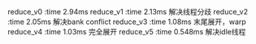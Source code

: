 reduce_v0 :time 2.94ms
reduce_v1 :time 2.13ms 解决线程分歧
reduce_v2 :time 2.05ms 解决bank conflict
reduce_v3 :time 1.08ms 末尾展开，warp
reduce_v4 :time 1.03ms 完全展开
reduce_v5 :time 0.548ms 解决idle线程
